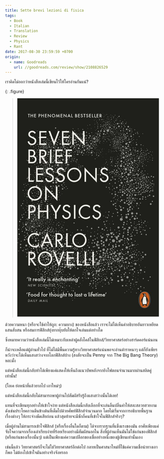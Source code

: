 ```yaml
---
title: Sette brevi lezioni di fisica
tags:
  - Book
  - Italian
  - Translation
  - Review
  - Physics
  - Rant
date: 2017-08-30 23:59:59 +0700
origin:
  - name: Goodreads
    url: //goodreads.com/review/show/2108826529
---
```


เราคิดไม่ออกว่าหนังสือเล่มนี้เขียนไว้ให้ใครอ่านกันแน่?

{: .figure}
> ![](/images/book/seven-brief-lessons-on-physics.jpg)

ด้วยความหนา (หรือจะใช้คำให้ถูก: ความบาง) ของหนังสือแล้ว เราจะไม่ได้เห็นคำอธิบายอันยาวเหยียดแสนสับสน หรือสมการฟิสิกส์ยุ่งยากยุ๊บยับให้ตกใจเล่นแต่อย่างใด

ซึ่งหมายความว่าหนังสือเล่มนี้ไม่เหมาะกับเหล่าผู้คลั่งไคล้ในฟิสิกส์/วิทยาศาสตร์อย่างฮาร์ดคอร์แน่นอน

ก็น่าจะเหลือแต่ผู้อ่านทั่วไป ที่ไม่ได้มีพื้นความรู้ทางวิทยาศาสตร์แน่นพอจะอ่านตำราหนาๆ แต่ก็ยังเพียรหวังว่าจะได้เห็นแสงสว่างจากโลกฟิสิกส์บ้าง (สงสัยจะเป็น Penny จาก The Big Bang Theory) หละมั้ง

แต่หนังสือเล่มนี้กลับทำได้เพียงแค่แสดงให้เห็นถึงแนวบัพหลังจากยิงโฟตอนจำนวนมากผ่านสลิตคู่เท่านั้น!

(โอเค ย่อหน้าที่แล้วยากไป เอาใหม่ๆ)

แต่หนังสือเล่มนี้กลับไม่สามารถพาผู้อ่านไปสัมผัสรับรู้ถึงแสงสว่างนั้นได้เลย!

แทนที่จะเขียนทุกอย่างให้เข้าใจง่าย แต่หนังสือเล่มนี้กลับเลือกที่จะเล่นลิ้นปลิ้นคำให้สละสลวยสวยงาม ดังเช่นประโยคกวนตีนข้างต้นที่เต็มไปด้วยศัพท์ฟิสิกส์จำนวนมาก โดยไม่เริ่มจากการอธิบายพื้นฐานเรื่องต่างๆ ให้กระจ่างชัดเสียก่อน แล้วสุดท้ายจะมีซักกี่คนที่เข้าใจในฟิสิกส์จริงๆ?

เมื่อผู้อ่านไม่สามารถเข้าใจฟิสิกส์ (หรือเรื่องอื่นใดก็ตาม) ได้จากรากฐานที่แข็งแรงของมัน อาศัยเพียงแค่จับใจความจากเรื่องเล่าเรียบง่ายที่ร้อยเรียงอย่างมีสัมผัสนอกใน สิ่งที่ผู้อ่านเห็นมันไม่ใช่แก่นของฟิสิกส์ (หรือแก่นของเรื่องนั้นๆ) แต่เป็นเพียงแค่ความเปลือกของเชื่ออย่างหนึ่งของผู้เขียนเท่านั้นเอง

เช่นนี้แล้ว วิทยาศาสตร์ก็จะไม่ใช่วิทยาศาสตร์อีกต่อไป กลายเป็นศาสนาใหม่ที่ใช้แค่ความเชื่อนำทางเอาก็พอ ไม่ต้องไปเข้าใจมันอย่างจริงจังหรอก
